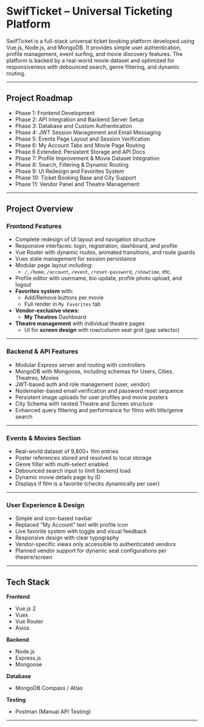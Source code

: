 # SwifTicket – Universal Ticketing Platform

SwifTicket is a full-stack universal ticket booking platform developed using Vue.js, Node.js, and MongoDB. It provides simple user authentication, profile management, event surfing, and movie discovery features. The platform is backed by a real-world movie dataset and optimized for responsiveness with debounced search, genre filtering, and dynamic routing.

---

## Project Roadmap

- Phase 1: Frontend Development
- Phase 2: API Integration and Backend Server Setup
- Phase 3: Database and Custom Authentication
- Phase 4: JWT Session Management and Email Messaging
- Phase 5: Events Page Layout and Session Verification
- Phase 6: My Account Tabs and Movie Page Routing
- Phase 6 Extended: Persistent Storage and API Docs
- Phase 7: Profile Improvement & Movie Dataset Integration
- Phase 8: Search, Filtering & Dynamic Routing
- Phase 9: UI Redesign and Favorites System
- Phase 10: Ticket Booking Base and City Support
- Phase 11: Vendor Panel and Theatre Management

---

## Project Overview

### Frontend Features

- Complete redesign of UI layout and navigation structure
- Responsive interfaces: login, registration, dashboard, and profile
- Vue Router with dynamic routes, animated transitions, and route guards
- Vuex state management for session persistance
- Modular page layout including:
    - `/`, `/home`, `/account`, `/event`, `/reset-password`, `/showtime`, etc.
- Profile editor with username, bio update, profile photo upload, and logout
- **Favorites system** with:
    - Add/Remove buttons per movie
    - Full render in `My Favorites` tab
- **Vendor-exclusive views**:
    - **My Theatres** Dashboard
- **Theatre management** with individual theatre pages
    - UI for **screen design** with row/column seat grid (gap selector)

---

### Backend & API Features

- Modular Express server and routing with controllers
- MongoDB with Mongoose, including schemas for Users, Cities, Theatres, Movies
- JWT-based auth and role management (user, vendor)
- Nodemailer-based email verification and password reset sequence
- Persistent image uploads for user profiles and movie posters
- City Schema with nested Theatre and Screen structure
- Enhanced query filtering and performance for films with title/genre search

---

### Events & Movies Section

- Real-world dataset of 9,800+ film entries
- Poster references stored and resolved to local storage
- Genre filter with multi-select enabled
- Debounced search input to limit backend load
- Dynamic movie details page by ID
- Displays if film is a favorite (checks dynamically per user)

---

### User Experience & Design

- Simple and icon-based navbar
- Replaced "My Account" text with profile icon
- Live favorite system with toggle and visual feedback
- Responsive design with clear typography
- Vendor-specific views only accessible to authenticated vendors
- Planned vendor support for dynamic seat configurations per theatre/screen

---

## Tech Stack

**Frontend**
- Vue.js 2
- Vuex
- Vue Router
- Axios

**Backend**
- Node.js
- Express.js
- Mongoose

**Database**
- MongoDB Compass / Atlas

**Testing**
- Postman (Manual API Testing)

---
